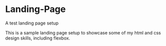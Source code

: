 # Landing-Page
A test landing page setup

This is a sample landing page setup to showcase some of my html and css design skills, including flexbox.